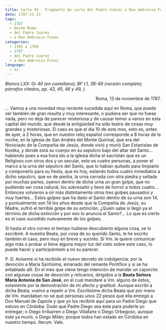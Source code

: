 ```yaml
---
title: Carta 49 - Fragmento de carta del Padre Juárez a Don Ambrosio Funes (Roma, 13 de noviembre de 1787).
date: 1787-11-13
tags:
  - 1787
  - Desde Roma
  - del Padre Juárez
  - a Don Ambrosio Funes
categories:
  - 1785 a 1789
  - 1787
  - del Padre Juárez
  - a Don Ambrosio Funes
language:
  - es
---
```

_Blanco LXX: Gr 40 (en castellano); BF t.1, 38-49 (versión completa; párrafos citados, pp. 42, 45, 46 y 49, )._

<div align="right">
Roma, 13 de noviembre de 1787.
</div>

... Vamos a una novedad muy reciente sucedida aquí en Roma, que puede ser también de gran resulta y muy interesante, o pudiera ser que no fuese nada, pero no deja de parecer misteriosa y de causar temor a varios en esta capital del mundo, que desde la antigüedad ha sido teatro de cosas muy grandes y misteriosas. El caso es que el día 10 de este mes, esto es, antes de ayer, a 2 horas, que en nuestro reloj español corresponde a 8 horas de la noche, en la iglesia de San Andrés del Monte Quirinal, que era del Noviciado de la Compañía de Jesús, donde vivió y murió San Estanislao de Kostka, y donde está su cuerpo en su sepulcro bajo del altar del Santo... habiendo pues a esa hora ido a la iglesia dicha el sacristán que es un Religioso con otros dos y un secular, esto es cuatro personas, a poner el marco a la urna del sepulcro del Santo, que lo habían quitado para limpiarlo y componerlo para su fiesta, que es hoy, estando todos cuatro inmediatos a dicho sepulcro, que es de piedra, la urna cerrada con otra piedra y sellada por muchas partes, oyeron dentro de dicha urna un gran golpe, que no pudiendo ser cosa natural, los sobresaltó y llenó de horror a todos cuatro... Entonces volvieron a oír más distintamente otros tres golpes pausados y muy fuertes... Estos golpes que ha dado el Santo dentro de su urna son 14, y puntualmente son 14 los años desde que la Compañía de Jesús, su Madre, sufrió el terrible golpe de su extinción. ¿Quién sabe si llegó ya el término de dicha extinción y por eso lo anuncia el Santo?... Lo que es cierto es el caso sucedido nuevamente de los golpes.

Si hasta el otro correo el tiempo hubiese descubierto alguna cosa, se lo escribiré. A nuestra Beata, por cosa de su querido Santo, le he escrito también el caso, pero muy en breve y sucinto. Si Vm. le quiere comunicar algo más o probar si tiene alguna mayor luz del cielo sobre este caso, lo puede hacer y participármelo a mí su parecer.

P. D. Avíseme si ha recibido el nuevo decreto de indulgencia; por la devoción a María Santísima, emanado del reinante Pontífice y si se ha entablado allí. En el mes que viene tengo intención de mandar un cajoncito con algunas cosas de devoción y relicarios, dirigidos a la **Beata Señora María Antonia de San José**, en el cual mandaré a Vm. alguno de éstos, solamente por la demostración de mi afecto y gratitud. Aunque escribí a dicha Beata, vuelvo a repetir a Vm. Escribióme dicha Beata que por mano de Vm. mandaban no sé qué personas unos 22 pesos que ella entregó a Don Manuel de Zapiola y que yo los recibiré aquí para un Padre Diego que estuvo en Córdoba. Dudo qué Padre Diego sea éste para poderle yo entregar; o Diego Irribarren o Diego Villafañe o Diego Orbegoso, aunque éste ya murió, o Diego Milán; porque todos han estado en Córdoba en nuestro tiempo. Iterum. Vale.
